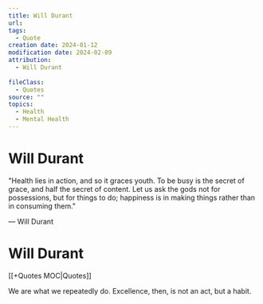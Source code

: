 ```yaml
---
title: Will Durant
url: 
tags:
  - Quote
creation date: 2024-01-12
modification date: 2024-02-09
attribution:
  - Will Durant
 
fileClass:
  - Quotes
source: ""
topics:
  - Health
  - Mental Health
---
```


# Will Durant

 "Health lies in action, and so it graces youth. To be busy is the secret of grace, and half the secret of content. Let us ask the gods not for possessions, but for things to do; happiness is in making things rather than in consuming them."

— Will Durant

# Will Durant

[[+Quotes MOC|Quotes]]

We are what we repeatedly do. Excellence, then, is not an act, but a habit.
